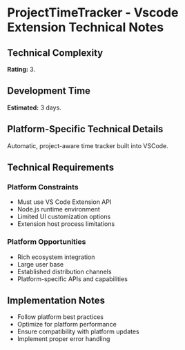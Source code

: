 # ProjectTimeTracker - Vscode Extension Technical Notes

## Technical Complexity
**Rating:** 3.

## Development Time
**Estimated:** 3 days.

## Platform-Specific Technical Details
Automatic, project-aware time tracker built into VSCode.

## Technical Requirements

### Platform Constraints
- Must use VS Code Extension API
- Node.js runtime environment
- Limited UI customization options
- Extension host process limitations

### Platform Opportunities
- Rich ecosystem integration
- Large user base
- Established distribution channels
- Platform-specific APIs and capabilities

## Implementation Notes
- Follow platform best practices
- Optimize for platform performance
- Ensure compatibility with platform updates
- Implement proper error handling
